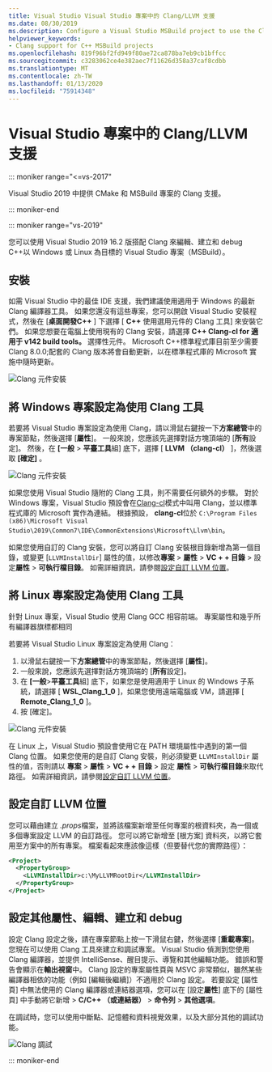 ```yaml
---
title: Visual Studio Visual Studio 專案中的 Clang/LLVM 支援
ms.date: 08/30/2019
ms.description: Configure a Visual Studio MSBuild project to use the Clang/LLVM toolchain.
helpviewer_keywords:
- Clang support for C++ MSBuild projects
ms.openlocfilehash: 819f96bf2fd949f80ae72ca878ba7eb9cb1bffcc
ms.sourcegitcommit: c3283062ce4e382aec7f11626d358a37caf8cdbb
ms.translationtype: MT
ms.contentlocale: zh-TW
ms.lasthandoff: 01/13/2020
ms.locfileid: "75914348"
---
```

# <a name="clangllvm-support-in-visual-studio-projects"></a>Visual Studio 專案中的 Clang/LLVM 支援

::: moniker range="<=vs-2017"

Visual Studio 2019 中提供 CMake 和 MSBuild 專案的 Clang 支援。

::: moniker-end

::: moniker range="vs-2019"

您可以使用 Visual Studio 2019 16.2 版搭配 Clang 來編輯、建立和 debug C++以 Windows 或 Linux 為目標的 Visual Studio 專案（MSBuild）。

## <a name="install"></a>安裝

如需 Visual Studio 中的最佳 IDE 支援，我們建議使用適用于 Windows 的最新 Clang 編譯器工具。 如果您還沒有這些專案，您可以開啟 Visual Studio 安裝程式，然後在 [**桌面開發C++**  ] 下選擇 [ **C++** 使用選用元件的 Clang 工具] 來安裝它們。 如果您想要在電腦上使用現有的 Clang 安裝，請選擇 **C++ Clang-cl for 適用于 v142 build tools。** 選擇性元件。 Microsoft C++標準程式庫目前至少需要 Clang 8.0.0;配套的 Clang 版本將會自動更新，以在標準程式庫的 Microsoft 實施中隨時更新。 

![Clang 元件安裝](media/clang-install-vs2019.png)

## <a name="configure-a-windows-project-to-use-clang-tools"></a>將 Windows 專案設定為使用 Clang 工具

若要將 Visual Studio 專案設定為使用 Clang，請以滑鼠右鍵按一下**方案總管**中的專案節點，然後選擇 [**屬性**]。 一般來說，您應該先選擇對話方塊頂端的 [**所有**設定]。 然後，在 **[一般** > **平臺工具**組] 底下，選擇 [ **LLVM （clang-cl）** ]，然後選取 **[確定]** 。

![Clang 元件安裝](media/clang-msbuild-prop-page.png)

如果您使用 Visual Studio 隨附的 Clang 工具，則不需要任何額外的步驟。 對於 Windows 專案，Visual Studio 預設會在[Clang-cl](https://llvm.org/devmtg/2014-04/PDFs/Talks/clang-cl.pdf)模式中叫用 Clang，並以標準程式庫的 Microsoft 實作為連結。 根據預設， **clang-cl**位於 `C:\Program Files (x86)\Microsoft Visual Studio\2019\Common7\IDE\CommonExtensions\Microsoft\Llvm\bin`。

如果您使用自訂的 Clang 安裝，您可以將自訂 Clang 安裝根目錄新增為第一個目錄，或變更 [`LLVMInstallDir`] 屬性的值，以修改**專案** > **屬性** > **VC + + 目錄** > 設定**屬性** > **可執行檔目錄**。 如需詳細資訊，請參閱[設定自訂 LLVM 位置](#custom_llvm_location)。

## <a name="configure-a-linux-project-to-use-clang-tools"></a>將 Linux 專案設定為使用 Clang 工具

針對 Linux 專案，Visual Studio 使用 Clang GCC 相容前端。 專案屬性和幾乎所有編譯器旗標都相同

若要將 Visual Studio Linux 專案設定為使用 Clang：

1. 以滑鼠右鍵按一下**方案總管**中的專案節點，然後選擇 [**屬性**]。 
1. 一般來說，您應該先選擇對話方塊頂端的 [**所有**設定]。 
1. 在 **[一般**>**平臺工具**組] 底下，如果您是使用適用于 Linux 的 Windows 子系統，請選擇 [ **WSL_Clang_1_0** ]，如果您使用遠端電腦或 VM，請選擇 [ **Remote_Clang_1_0** ]。
1. 按 [確定]。

![Clang 元件安裝](media/clang-msbuild-prop-page.png)

在 Linux 上，Visual Studio 預設會使用它在 PATH 環境屬性中遇到的第一個 Clang 位置。 如果您使用的是自訂 Clang 安裝，則必須變更 `LLVMInstallDir` 屬性的值，否則請以 **專案** > **屬性** >  **VC + + 目錄** > 設定 **屬性** > **可執行檔目錄**來取代路徑。 如需詳細資訊，請參閱[設定自訂 LLVM 位置](#custom_llvm_location)。

## <a name="custom_llvm_location"></a>設定自訂 LLVM 位置

您可以藉由建立 *.props*檔案，並將該檔案新增至任何專案的根資料夾，為一個或多個專案設定 LLVM 的自訂路徑。 您可以將它新增至 [根方案] 資料夾，以將它套用至方案中的所有專案。 檔案看起來應該像這樣（但要替代您的實際路徑）：

```xml
<Project>
  <PropertyGroup>
    <LLVMInstallDir>c:\MyLLVMRootDir</LLVMInstallDir>
  </PropertyGroup>
</Project>
```

## <a name="set-additional-properties-edit-build-and-debug"></a>設定其他屬性、編輯、建立和 debug

設定 Clang 設定之後，請在專案節點上按一下滑鼠右鍵，然後選擇 [**重載專案**]。 您現在可以使用 Clang 工具來建立和調試專案。 Visual Studio 偵測到您使用 Clang 編譯器，並提供 IntelliSense、醒目提示、導覽和其他編輯功能。 錯誤和警告會顯示在**輸出視窗**中。 Clang 設定的專案屬性頁與 MSVC 非常類似，雖然某些編譯器相依的功能（例如 [編輯後繼續]）不適用於 Clang 設定。 若要設定 [屬性頁] 中無法使用的 Clang 編譯器或連結器選項，您可以在 [設定**屬性**] 底下的 [屬性頁] 中手動將它新增 > **C/C++ （或連結器）**  > **命令列** > **其他選項**。

在調試時，您可以使用中斷點、記憶體和資料視覺效果，以及大部分其他的調試功能。  

![Clang 調試](media/clang-debug-msbuild.png)

::: moniker-end

